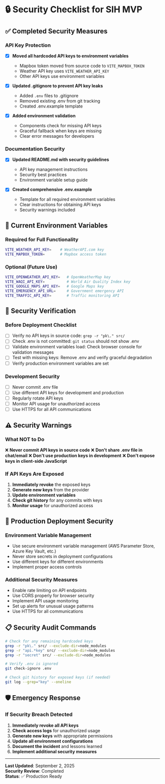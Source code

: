 # 🔒 Security Checklist for SIH MVP

## ✅ Completed Security Measures

### API Key Protection
- [x] **Moved all hardcoded API keys to environment variables**
  - Mapbox token moved from source code to `VITE_MAPBOX_TOKEN`
  - Weather API key uses `VITE_WEATHER_API_KEY`
  - Other API keys use environment variables

- [x] **Updated .gitignore to prevent API key leaks**
  - Added `.env` files to .gitignore
  - Removed existing .env from git tracking
  - Created .env.example template

- [x] **Added environment validation**
  - Components check for missing API keys
  - Graceful fallback when keys are missing
  - Clear error messages for developers

### Documentation Security
- [x] **Updated README.md with security guidelines**
  - API key management instructions
  - Security best practices
  - Environment variable setup guide

- [x] **Created comprehensive .env.example**
  - Template for all required environment variables
  - Clear instructions for obtaining API keys
  - Security warnings included

## 🔐 Current Environment Variables

### Required for Full Functionality
```bash
VITE_WEATHER_API_KEY=    # WeatherAPI.com key
VITE_MAPBOX_TOKEN=       # Mapbox access token
```

### Optional (Future Use)
```bash
VITE_OPENWEATHER_API_KEY=   # OpenWeatherMap key
VITE_WAQI_API_KEY=          # World Air Quality Index key
VITE_GOOGLE_MAPS_API_KEY=   # Google Maps key
VITE_EMERGENCY_API_URL=     # Government emergency API
VITE_TRAFFIC_API_KEY=       # Traffic monitoring API
```

## 🚨 Security Verification

### Before Deployment Checklist
- [ ] Verify no API keys in source code: `grep -r "pk\." src/`
- [ ] Check .env is not committed: `git status` should not show .env
- [ ] Validate environment variables load: Check browser console for validation messages
- [ ] Test with missing keys: Remove .env and verify graceful degradation
- [ ] Verify production environment variables are set

### Development Security
- [ ] Never commit .env file
- [ ] Use different API keys for development and production
- [ ] Regularly rotate API keys
- [ ] Monitor API usage for unauthorized access
- [ ] Use HTTPS for all API communications

## ⚠️ Security Warnings

### What NOT to Do
❌ **Never commit API keys in source code**
❌ **Don't share .env file in chat/email**
❌ **Don't use production keys in development**
❌ **Don't expose keys in client-side JavaScript**

### If API Keys Are Exposed
1. **Immediately revoke** the exposed keys
2. **Generate new keys** from the provider
3. **Update environment variables**
4. **Check git history** for any commits with keys
5. **Monitor usage** for unauthorized access

## 🔧 Production Deployment Security

### Environment Variable Management
- Use secure environment variable management (AWS Parameter Store, Azure Key Vault, etc.)
- Never store secrets in deployment configurations
- Use different keys for different environments
- Implement proper access controls

### Additional Security Measures
- Enable rate limiting on API endpoints
- Use CORS properly for browser security
- Implement API usage monitoring
- Set up alerts for unusual usage patterns
- Use HTTPS for all communications

## 📋 Security Audit Commands

```bash
# Check for any remaining hardcoded keys
grep -r "pk\." src/ --exclude-dir=node_modules
grep -r "api.*key" src/ --exclude-dir=node_modules
grep -r "secret" src/ --exclude-dir=node_modules

# Verify .env is ignored
git check-ignore .env

# Check git history for exposed keys (if needed)
git log --grep="key" --oneline
```

## 🛡️ Emergency Response

### If Security Breach Detected
1. **Immediately revoke all API keys**
2. **Check access logs** for unauthorized usage
3. **Generate new keys** with appropriate permissions
4. **Update all environment configurations**
5. **Document the incident** and lessons learned
6. **Implement additional security measures**

---

**Last Updated**: September 2, 2025  
**Security Review**: Completed  
**Status**: ✅ Production Ready
